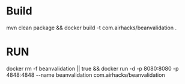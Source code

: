 # Build
mvn clean package && docker build -t com.airhacks/beanvalidation .

# RUN

docker rm -f beanvalidation || true && docker run -d -p 8080:8080 -p 4848:4848 --name beanvalidation com.airhacks/beanvalidation 